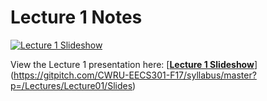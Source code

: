 # Lecture 1 Notes

[![Lecture 1 Slideshow](https://gitpitch.com/assets/badge.svg)](https://gitpitch.com/CWRU-EECS301-F17/syllabus/master?p=/Lectures/Lecture01/Slides)

View the Lecture 1 presentation here: [[**Lecture 1 Slideshow**](https://gitpitch.com/assets/badge.svg)](https://gitpitch.com/CWRU-EECS301-F17/syllabus/master?p=/Lectures/Lecture01/Slides)
